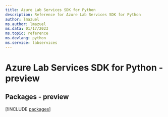 ```yaml
---
title: Azure Lab Services SDK for Python
description: Reference for Azure Lab Services SDK for Python
author: lmazuel
ms.author: lmazuel
ms.data: 01/17/2023
ms.topic: reference
ms.devlang: python
ms.service: labservices
---
```

# Azure Lab Services SDK for Python - preview
## Packages - preview
[!INCLUDE [packages](lab-services-index.md)]